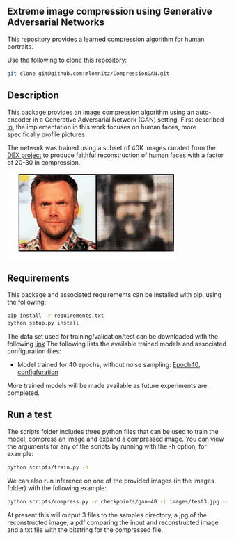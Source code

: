 ## Extreme image compression using Generative Adversarial Networks

This repository provides a learned compression algorithm for human portraits.

Use the following to clone this repository:
```bash
git clone git@github.com:mlomnitz/CompressionGAN.git
```

## Description 

This package provides an image compression algorithm using an auto-encoder in a Generative Adversarial Network (GAN) setting. First described [in](https://arxiv.org/pdf/1804.02958.pdf), the implementation in this work focuses on human faces, more specifically profile pictures.

The network was trained using a subset of 40K images curated from the [DEX project](https://data.vision.ee.ethz.ch/cvl/rrothe/imdb-wiki/) to produce faithful reconstruction of human faces with a factor of 20-30 in compression.

![training](./images/training_vizualize_full.gif)

## Requirements

This package and associated requirements can be installed with pip, using the following:
```bash
pip install -r requirements.txt
python setup.py install 
```
The data set used for training/validation/test can be downloaded with the following [link](https://storage.googleapis.com/comp_gan_public/imdb_quality_faces_v3.zip) 
The following lists the available trained models and associated configuration files:
 - Model trained for 40 epochs, without noise sampling: [Epoch40](https://storage.googleapis.com/comp_gan_public/no_noise_epoc40/gan_epoch40.tar), [configfuration](https://storage.googleapis.com/comp_gan_public/no_noise_epoc40/config)

More trained models will be made available as future experiments are completed.

## Run a test

The scripts folder includes three python files that can be used to train the model, compress an image and expand a compressed image. You can view the arguments for any of the scripts by running with the -h option, for example:
```bash
python scripts/train.py -h

```
We can also run inference on one of the provided images (in the images folder) with the following example:
```bash
python scripts/compress.py -r checkpoints/gan-40 -i images/test3.jpg -o samples/test3
```
At present this will output 3 files to the samples directory, a jpg of the reconstructed image, a pdf comparing the input and reconstructed image and a txt file with the bitstring for the compressed file.
